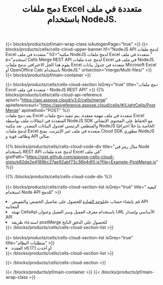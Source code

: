﻿---
title:  دمج ملفات Excel متعددة في ملف باستخدام NodeJS.
description:  Cloud APIs & SDKs لدمج ملفات Excel متعددة مع NodeJS
url: /ar/nodejs/merge/multi-files/
---
{{< blocks/products/pf/main-wrap-class isAutogenPage="true" >}}
{{< blocks/products/cells/cells-cloud-upper-banner h1="NodeJS API لدمج ملفات Excel متعددة في ملف." h2="مكتبة NodeJS لدمج ملفات Excel متعددة في ملف." p="استخدم Cells Merge REST API لدمج عدة ملفات Excel في ملف في NodeJS. يقوم هذا الحل الاحترافي بدمج ملفات Excel متعددة في جدول بيانات Microsoft Excel أو OpenOffice Calc باستخدام NodeJS." urlsection="merge/Multi-files/" >}}
{{< blocks/products/pf/main-container >}}

{{< blocks/products/cells/cells-cloud-section isGrey="true" title="دمج ملفات Excel متعددة في ملف - NodeJS REST API" >}}
{{% blocks/products/cells/cells-cloud-api-reference apiurl="https://api.aspose.cloud/v3.0/cells/merge" apireferenceurl="https://apireference.aspose.cloud/cells/#/LightCells/PostMerge" apimethod="POST" %}}
<br/>
يعد دمج ملفات Excel متعددة في ملف مهمة معقدة. يتم تنفيذ دمج ملفات Excel المتعددة في انتقالات ملف بواسطة NodeJS SDK مع الحفاظ على المحتوى الإنشائي والمنطقي الرئيسي لجدول البيانات المصدر. تعد مكتبة NodeJS الخاصة بنا حلاً احترافيًا لدمج ملفات Excel متعددة في ملف عبر الإنترنت. يمنح Cloud SDK مطوري NodeJS وظائف قوية و API مثالي.
<br/>
<br/>
{{% blocks/products/cells/cells-cloud-code-div title="مثال رمز في Node باستخدام REST API لدمج عدة ملفات Excel في ملف" gistPath="https://gist.github.com/aspose-cells-cloud-gists/e82de2e4189bc27ae92abf73c36b4df0.js?file=Example-PostMerge.js" %}}
  
{{% /blocks/products/cells/cells-cloud-code-div %}}
<br/>
<br/>
{{< blocks/products/cells/cells-cloud-section-list isGrey="true" title=" كيفية استخدام Node API للدمج" >}}
<li> قم بإنشاء حساب على<a href="https://dashboard.aspose.cloud/">لوحة القيادة</a> للحصول على تفاصيل الحصص والتفويض API المجانية</li>
<li>تهيئة CellsApi باستخدام معرف العميل وسر العميل وعنوان URL الأساسي وإصدار API</li>
<li>استدعاء طريقة postMerge للحصول على الدفق الناتج</li>
{{< /blocks/products/cells/cells-cloud-section-list >}}
<br/>
<br/>
{{< blocks/products/cells/cells-cloud-section-list isGrey="true" title="متطلبات النظام" >}}
<li>العقدة v6.17.1 أو أحدث</li>
{{< /blocks/products/cells/cells-cloud-section-list >}}

{{< /blocks/products/cells/cells-cloud-section >}}

{{< /blocks/products/pf/main-container >}}
{{< /blocks/products/pf/main-wrap-class >}}
